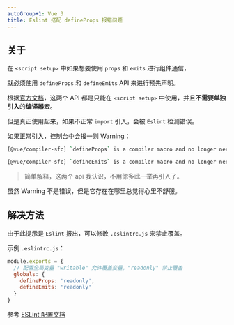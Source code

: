 ```yaml
---
autoGroup+1: Vue 3
title: Eslint 搭配 defineProps 报错问题
---
```


## 关于

在 `<script setup>` 中如果想要使用 `props` 和 `emits` 进行组件通信，

就必须使用 `defineProps` 和 `defineEmits` API 来进行预先声明。

根据[官方文档](https://v3.cn.vuejs.org/api/sfc-script-setup.html#defineprops-%E5%92%8C-defineemits)，这两个 API 都是只能在 `<script setup>` 中使用，并且**不需要单独引入**的**编译器宏**。

但是真正使用起来，如果不正常 `import` 引入，会被 `Eslint` 检测错误。

如果正常引入，控制台中会报一则 Warning：

```sh
[@vue/compiler-sfc] `defineProps` is a compiler macro and no longer needs to be imported.

[@vue/compiler-sfc] `defineEmits` is a compiler macro and no longer needs to be imported.
```

> 简单解释，这两个 api 我认识，不用你多此一举再引入了。

虽然 Warning 不是错误，但是它存在在哪里总觉得心里不舒服。

## 解决方法

由于此提示是 `Eslint` 报出，可以修改 `.eslintrc.js` 来禁止覆盖。

示例 `.eslintrc.js`：

```js
module.exports = {
  // 配置全局变量 "writable" 允许覆盖变量，"readonly" 禁止覆盖
  globals: {
    defineProps: 'readonly',
    defineEmits: 'readonly'
  }
}
```

参考 [ESLint 配置文档](https://eslint.org/docs/user-guide/configuring/language-options#specifying-globals)